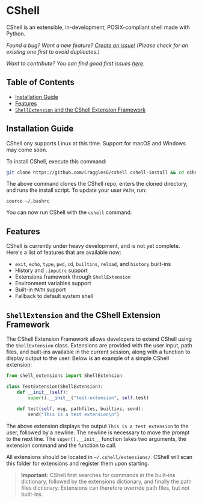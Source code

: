 # CShell
CShell is an extensible, in-development, POSIX-compliant shell made with Python.

_Found a bug? Want a new feature? [Create an issue!](https://github.com/CragglesG/cshell/issues/new) (Please check for an existing one first to avoid duplicates.)_

_Want to contribute? You can find good first issues [here](https://github.com/CragglesG/cshell/contribute)._

## Table of Contents

- [Installation Guide](#installation-guide)
- [Features](#features)
- [`ShellExtension` and the CShell Extension Framework](#shell-extension-and-the-cshell-extension-framework)

## Installation Guide

CShell ony supports Linux at this time. Support for macOS and Windows may come soon.

To install CShell, execute this command:

```sh
git clone https://github.com/CragglesG/cshell cshell-install && cd cshell-install && ./install.sh
```

The above command clones the CShell repo, enters the cloned directory, and runs the install script. To update your user `PATH`, run:

```
source ~/.bashrc
```

You can now run CShell with the `cshell` command.

## Features

CShell is currently under heavy development, and is not yet complete. Here's a list of features that are available now:

- `exit`, `echo`, `type`, `pwd`, `cd`, `builtins`, `reload`, and `history` built-ins
- History and `.inputrc` support
- Extensions framework through `ShellExtension`
- Environment variables support
- Built-in `PATH` support
- Fallback to default system shell

## `ShellExtension` and the CShell Extension Framework

The CShell Extension Framework allows developers to extend CShell using the `ShellExtension` class. Extensions are provided with the user input, path files, and built-ins available in the current session, along with a function to display output to the user. Below is an example of a simple CShell extension:

```python
from shell_extensions import ShellExtension

class TestExtension(ShellExtension):
    def __init__(self):
        super().__init__("test-extension", self.test)
    
    def test(self, msg, pathfiles, builtins, send):
        send("This is a test extension\n")
```

The above extension displays the output `This is a test extension` to the user, followed by a newline. The newline is necessary to move the prompt to the next line. The `super().__init__` function takes two arguments, the extension command and the function to call.

All extensions should be located in `~/.cshell/extensions/`. CShell will scan this folder for extensions and register them upon starting.

> **Important:**
> CShell first searches for commands in the built-ins dictionary, followed by the extensions dictionary, and finally the path files dictionary. Extensions can therefore override path files, but not built-ins.